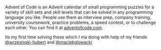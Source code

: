 Advent of Code is an Advent calendar of small programming puzzles for a variety of skill sets and skill levels that can be solved in any programming language you like. People use them as interview prep, company training, university coursework, practice problems, a speed contest, or to challenge each other. You can find it at [adventofcode.com](https://adventofcode.com/2023/about).

Its my first time solving these which I ma doing with help of my friends [@wrzesinski-hubert](https://github.com/wrzesinski-hubert) and [@maciekglowacki](https://github.com/maciekglowacki)